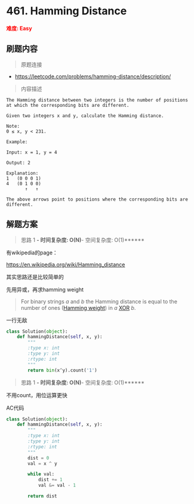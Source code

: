 # 461. Hamming Distance

**<font color=red>难度: Easy</font>**

## 刷题内容

> 原题连接

* https://leetcode.com/problems/hamming-distance/description/

> 内容描述

```
The Hamming distance between two integers is the number of positions at which the corresponding bits are different.

Given two integers x and y, calculate the Hamming distance.

Note:
0 ≤ x, y < 231.

Example:

Input: x = 1, y = 4

Output: 2

Explanation:
1   (0 0 0 1)
4   (0 1 0 0)
       ↑   ↑

The above arrows point to positions where the corresponding bits are different.
```

## 解题方案

> 思路 1
******- 时间复杂度: O(N)******- 空间复杂度: O(1)******



有wikipedia的page：

https://en.wikipedia.org/wiki/Hamming_distance



其实思路还是比较简单的



先用异或，再求hamming weight

>  For binary strings *a* and *b* the Hamming distance is equal to the number of ones ([Hamming weight](https://en.wikipedia.org/wiki/Hamming_weight)) in *a* [XOR](https://en.wikipedia.org/wiki/Exclusive_or) *b*.
>
> 



一行无敌
```python
class Solution(object):
    def hammingDistance(self, x, y):
        """
        :type x: int
        :type y: int
        :rtype: int
        """
        return bin(x^y).count('1')
```


> 思路 1
******- 时间复杂度: O(N)******- 空间复杂度: O(1)******


不用count，用位运算更快

AC代码

```python
class Solution(object):
    def hammingDistance(self, x, y):
        """
        :type x: int
        :type y: int
        :rtype: int
        """
        dist = 0
        val = x ^ y

        while val:
            dist += 1
            val &= val - 1

        return dist
```





